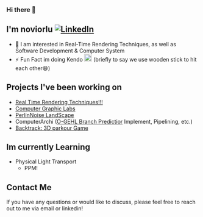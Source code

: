 ### Hi there 👋

## I'm noviorlu [![LinkedIn](https://img.shields.io/badge/LinkedIn-Profile-blue)](https://www.linkedin.com/in/yang-chen-noviorlu/)
- 🔭 I am interested in Real-Time Rendering Techniques, as well as Software Development & Computer System
- ⚡ Fun Fact im doing Kendo <img src='https://github.com/noviorlu/noviorlu/assets/77127281/264432e3-a0a6-49d6-8aee-1b4d253ee537' width='20'> (briefly to say we use wooden stick to hit each other:smile:)
##  Projects I've been working on
- [Real Time Rendering Techniques!!!](https://github.com/noviorlu/RealTimeRendering)
- [Computer Graphic Labs](https://github.com/noviorlu/Computer_Graphic_Labs)
- [PerlinNoise LandScape](https://github.com/noviorlu/PerlinNoise_LandScape)
- ComputerArchi ([O-GEHL Branch Predictior](https://ieeexplore.ieee.org/document/1431573) Implement, Pipelining, etc.)
- [Backtrack: 3D parkour Game](https://github.com/FinalProject-Team1-Backtrack/mainProject)
##  Im currently Learning
- Physical Light Transport
  - PPM!
## Contact Me
If you have any questions or would like to discuss, please feel free to reach out to me via email or linkedin!

<!--
**noviorlu/noviorlu** is a ✨ _special_ ✨ repository because its `README.md` (this file) appears on your GitHub profile.

Here are some ideas to get you started:

- 🔭 I’m currently working on ...
- 🌱 I’m currently learning ...
- 👯 I’m looking to collaborate on ...
- 🤔 I’m looking for help with ...
- 💬 Ask me about ...
- 📫 How to reach me: ...
- 😄 Pronouns: ...
- ⚡ Fun fact: ...
-->
